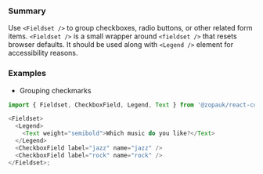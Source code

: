 ### Summary

Use `<Fieldset />` to group checkboxes, radio buttons, or other related form items. `<Fieldset />` is a small wrapper around `<fieldset />` that resets browser defaults.
It should be used along with `<Legend />` element for accessibility reasons.

### Examples

- Grouping checkmarks

```js
import { Fieldset, CheckboxField, Legend, Text } from '@zopauk/react-components';

<Fieldset>
  <Legend>
    <Text weight="semibold">Which music do you like?</Text>
  </Legend>
  <CheckboxField label="jazz" name="jazz" />
  <CheckboxField label="rock" name="rock" />
</Fieldset>;
```
